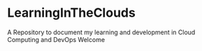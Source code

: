 # LearningInTheClouds
A Repository to document my learning and development in Cloud Computing and DevOps
Welcome
